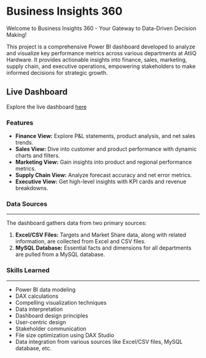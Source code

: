 # Business Insights 360
Welcome to Business Insights 360 - Your Gateway to Data-Driven Decision Making!

This project is a comprehensive Power BI dashboard developed to analyze and visualize key performance metrics across various departments at AtliQ Hardware. It provides actionable insights into finance, sales, marketing, supply chain, and executive operations, empowering stakeholders to make informed decisions for strategic growth.

## Live Dashboard
Explore the live dashboard [here](https://app.powerbi.com/view?r=eyJrIjoiMmY2NDI3ZmUtMjI1Yi00MTRkLWJlYmMtOGZmOTcwYThiYmQ4IiwidCI6ImM2ZTU0OWIzLTVmNDUtNDAzMi1hYWU5LWQ0MjQ0ZGM1YjJjNCJ9)

### Features
- **Finance View:** Explore P&L statements, product analysis, and net sales trends.
- **Sales View:** Dive into customer and product performance with dynamic charts and filters.
- **Marketing View:** Gain insights into product and regional performance metrics.
- **Supply Chain View:** Analyze forecast accuracy and net error metrics.
- **Executive View:** Get high-level insights with KPI cards and revenue breakdowns.
### Data Sources 
<hr>

The dashboard gathers data from two primary sources:

1. **Excel/CSV Files:** Targets and Market Share data, along with related information, are collected from Excel and CSV files.
2. **MySQL Database:** Essential facts and dimensions for all departments are pulled from a MySQL database.
### Skills Learned #
<hr> 

- Power BI data modeling
- DAX calculations
- Compelling visualization techniques
- Data interpretation
- Dashboard design principles
- User-centric design
- Stakeholder communication
- File size optimization using DAX Studio
- Data integration from various sources like Excel/CSV files, MySQL database, etc.

